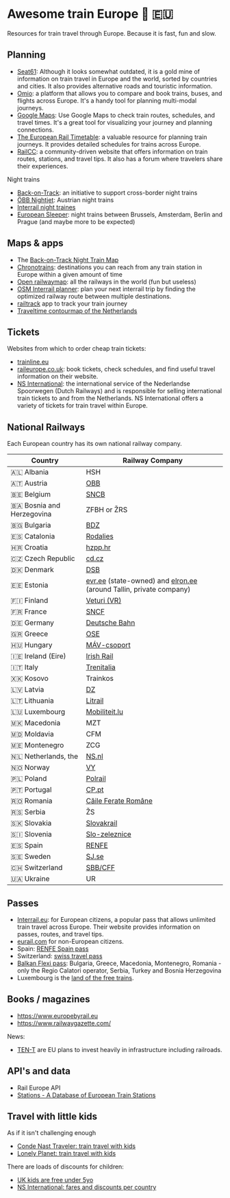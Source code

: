 # Awesome train Europe 🚋 🇪🇺

Resources for train travel through Europe.
Because it is fast, fun and slow.

## Planning

- [Seat61](https://www.seat61.com/): Although it looks somewhat outdated, it is a gold mine of information on train travel in Europe and the world, sorted by countries and cities. It also provides alternative roads and touristic information.
- [Omio](https://www.omio.com/): a platform that allows you to compare and book trains, buses, and flights across Europe. It's a handy tool for planning multi-modal journeys.
- [Google Maps](https://www.google.com/maps): Use Google Maps to check train routes, schedules, and travel times. It's a great tool for visualizing your journey and planning connections.
- [The European Rail Timetable](https://www.europeanrailtimetable.eu/): a valuable resource for planning train journeys. It provides detailed schedules for trains across Europe.
- [RailCC](https://rail.cc/): a community-driven website that offers information on train routes, stations, and travel tips. It also has a forum where travelers share their experiences.

Night trains

- [Back-on-Track](https://back-on-track.eu/): an initiative to support cross-border night trains
- [ÖBB Nightjet](https://www.nightjet.com/en/): Austrian night trains
- [Interrail night traines](https://www.interrail.eu/en/plan-your-trip/tips-and-tricks/trains-europe/night-trains)
- [European Sleeper](https://www.europeansleeper.eu/): night trains between Brussels, Amsterdam, Berlin and Prague (and maybe more to be expected)

## Maps & apps

- The [Back-on-Track Night Train Map](https://back-on-track.eu/night-train-map/)
- [Chronotrains](https://www.chronotrains.com/): destinations you can reach from any train station in Europe within a given amount of time
- [Open railwaymap](https://www.openrailwaymap.org/): all the railways in the world (fun but useless)
- [OSM Interrail planner](https://github.com/OSM-Interrail-Planner/osm_interrail_planner): plan your next interrail trip by finding the optimized railway route between multiple destinations.
- [railtrack](https://railtrack.ch) app to track your train journey
- [Traveltime contourmap of the Netherlands](https://nsmaps.romgens.com/?station=ZBM)

## Tickets

Websites from which to order cheap train tickets:

- [trainline.eu](https://www.thetrainline.com/)
- [raileurope.co.uk](https://www.raileurope.com/en-gb): book tickets, check schedules, and find useful travel information on their website.
- [NS International](https://www.nsinternational.com): the international service of the Nederlandse Spoorwegen (Dutch Railways) and is responsible for selling international train tickets to and from the Netherlands. NS International offers a variety of tickets for train travel within Europe.

## National Railways

Each European country has its own national railway company.

| Country                   | Railway Company                                                                                        |
| ------------------------- | ------------------------------------------------------------------------------------------------------ |
| 🇦🇱 Albania                | HSH                                                                                                    |
| 🇦🇹 Austria                | [OBB](https://www.oebb.at/en)                                                                          |
| 🇧🇪 Belgium                | [SNCB](https://www.belgiantrain.be/en)                                                                 |
| 🇧🇦 Bosnia and Herzegovina | ZFBH or ŽRS                                                                                            |
| 🇧🇬 Bulgaria               | [BDZ](http://www.bdz.bg/en/)                                                                           |
| 🇪🇸 Catalonia              | [Rodalies](https://rodalies.gencat.cat/en/inici/index.html)                                            |
| 🇭🇷 Croatia                | [hzpp.hr](http://hzpp.hr)                                                                              |
| 🇨🇿 Czech Republic         | [cd.cz](http://cd.cz)                                                                                  |
| 🇩🇰 Denmark                | [DSB](https://www.dsb.dk/en/)                                                                          |
| 🇪🇪 Estonia                | [evr.ee](http://evr.ee) (state-owned) and [elron.ee](http://elron.ee) (around Tallin, private company) |
| 🇫🇮 Finland                | [Veturi (VR)](https://www.vr.fi/cs/vr/en/frontpage)                                                    |
| 🇫🇷 France                 | [SNCF](https://www.sncf.com/en)                                                                        |
| 🇩🇪 Germany                | [Deutsche Bahn](https://www.bahn.com/en/)                                                              |
| 🇬🇷 Greece                 | [OSE](http://www.ose.gr/en/)                                                                           |
| 🇭🇺 Hungary                | [MÁV-csoport](https://www.mavcsoport.hu/en)                                                            |
| 🇮🇪 Ireland (Eire)         | [Irish Rail](https://www.irishrail.ie/en-ie)                                                           |
| 🇮🇹 Italy                  | [Trenitalia](https://www.trenitalia.com/en.html)                                                       |
| 🇽🇰 Kosovo                 | Trainkos                                                                                               |
| 🇱🇻 Latvia                 | [DZ](https://www.pv.lv/en/)                                                                            |
| 🇱🇹 Lithuania              | [Litrail](https://www.litrail.lt/en/)                                                                  |
| 🇱🇺 Luxembourg             | [Mobiliteit.lu](https://mobiliteit.lu)                                                                 |
| 🇲🇰 Macedonia              | MZT                                                                                                    |
| 🇲🇩 Moldavia               | CFM                                                                                                    |
| 🇲🇪 Montenegro             | ZCG                                                                                                    |
| 🇳🇱 Netherlands, the       | [NS.nl](https://www.ns.nl/en)                                                                          |
| 🇳🇴 Norway                 | [VY](https://www.vy.no/en)                                                                             |
| 🇵🇱 Poland                 | [Polrail](http://www.polrail.com/)                                                                     |
| 🇵🇹 Portugal               | [CP.pt](https://www.cp.pt/passageiros/en)                                                              |
| 🇷🇴 Romania                | [Căile Ferate Române](http://www.cfr.ro/)                                                              |
| 🇷🇸 Serbia                 | ŽS                                                                                                     |
| 🇸🇰 Slovakia               | [Slovakrail](https://www.slovakrail.sk/en)                                                             |
| 🇸🇮 Slovenia               | [Slo-zeleznice](https://www.slo-zeleznice.si/en/)                                                      |
| 🇪🇸 Spain                  | [RENFE](https://www.renfe.com/)                                                                        |
| 🇸🇪 Sweden                 | [SJ.se](https://www.sj.se/en/home.html)                                                                |
| 🇨🇭 Switzerland            | [SBB/CFF](https://www.sbb.ch/en)                                                                       |
| 🇺🇦 Ukraine                | UR                                                                                                     |

## Passes

- [Interrail.eu](): for European citizens, a popular pass that allows unlimited train travel across Europe. Their website provides information on passes, routes, and travel tips.
- [eurail.com]() for non-European citizens.
- Spain: [RENFE Spain pass](https://www.renfe.com/es/en/travel/prepare-your-trip/abonos-ave-y-largadistancia/renfe-spain-pass)
- Switzerland: [swiss travel pass](https://www.swiss-pass.ch/)
- [Balkan Flexi pass](https://rail.cc/balkan-flexi-pass): Bulgaria, Greece, Macedonia, Montenegro, Romania -only the Regio Calatori operator, Serbia, Turkey and Bosnia Herzegovina
- Luxembourg is the [land of the free trains](https://luxembourg.public.lu/en/living/mobility/public-transport.html).

## Books / magazines

- https://www.europebyrail.eu
- https://www.railwaygazette.com/

News:

- [TEN-T](https://transport.ec.europa.eu/transport-themes/infrastructure-and-investment/trans-european-transport-network-ten-t_en) are EU plans to invest heavily in infrastructure including railroads.


## API's and data

- Rail Europe API
- [Stations - A Database of European Train Stations](https://github.com/trainline-eu/stations)

## Travel with little kids

As if it isn't challenging enough

- [Conde Nast Traveler: train travel with kids](https://www.cntraveler.com/story/train-travel-with-kids)
- [Lonely Planet: train travel with kids](https://www.lonelyplanet.com/articles/train-travel-with-kids)

There are loads of discounts for children:

- [UK kids are free under 5yo](https://www.nationalrail.co.uk/on-the-train/train-travel-with-children/)
- [NS International: fares and discounts per country](https://www.nsinternational.com/en/train-fares-and-discounts/travelling-with-children)
